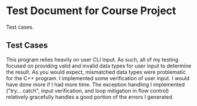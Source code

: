 # Test Document for Course Project

Test cases.

## Test Cases

This program relies heavily on user CLI input. As such, all of my testing focused on providing valid and invalid data types for user input to determine the result. As you would expect, mismatched data types were problematic for the C++ program. I implemented some verification of user input. I would have done more if I had more time. The exception handling I implemented ("try... catch", input verification, and loop mitigation in flow control) relatively gracefully handles a good portion of the errors I generated.
